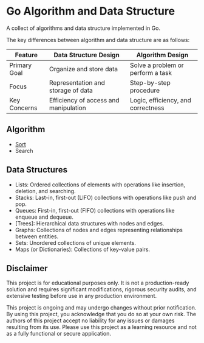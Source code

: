 # Go Algorithm and Data Structure

A collect of algorithms and data structure implemented in Go.

The key differences between algorithm and data structure are as follows:

| Feature | Data Structure Design | Algorithm Design |
|---|---|---|
| Primary Goal | Organize and store data | Solve a problem or perform a task |
| Focus | Representation and storage of data | Step-by-step procedure |
| Key Concerns | Efficiency of access and manipulation | Logic, efficiency, and correctness |

## Algorithm

* [Sort](./sort/doc.md)
* Search

## Data Structures

* Lists: Ordered collections of elements with operations like insertion, deletion, and searching.
* Stacks: Last-in, first-out (LIFO) collections with operations like push and pop.
* Queues: First-in, first-out (FIFO) collections with operations like enqueue and dequeue.
* [Trees]: Hierarchical data structures with nodes and edges.
* Graphs: Collections of nodes and edges representing relationships between entities.
* Sets: Unordered collections of unique elements.
* Maps (or Dictionaries): Collections of key-value pairs.

## Disclaimer

This project is for educational purposes only. It is not a production-ready solution and requires significant modifications, rigorous security audits, and extensive testing before use in any production environment.

This project is ongoing and may undergo changes without prior notification. By using this project, you acknowledge that you do so at your own risk. The authors of this project accept no liability for any issues or damages resulting from its use. Please use this project as a learning resource and not as a fully functional or secure application.